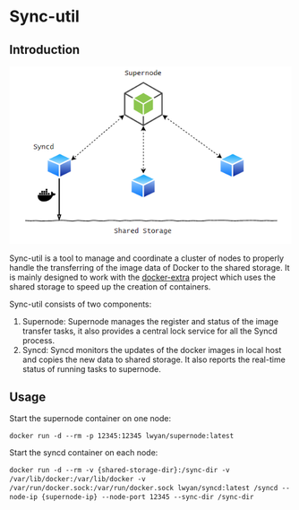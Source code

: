 # Sync-util

## Introduction

![structure](./img/structure.PNG)

Sync-util is a tool to manage and coordinate a cluster of nodes to properly handle the transferring of the image data of Docker to the shared storage. It is mainly designed to work with the [docker-extra](https://github.com/kubesys/docker-ext) project which uses the shared storage to speed up the creation of containers.

Sync-util consists of two components:

1. Supernode: Supernode manages the register and status of the image transfer tasks, it also provides a central lock service for all the Syncd process.
2. Syncd: Syncd monitors the updates of the docker images in local host and copies the new data to shared storage. It also reports the real-time status of running tasks to supernode.


## Usage

Start the supernode container on one node:
```
docker run -d --rm -p 12345:12345 lwyan/supernode:latest
```

Start the syncd container on each node:
```
docker run -d --rm -v {shared-storage-dir}:/sync-dir -v /var/lib/docker:/var/lib/docker -v /var/run/docker.sock:/var/run/docker.sock lwyan/syncd:latest /syncd --node-ip {supernode-ip} --node-port 12345 --sync-dir /sync-dir
```